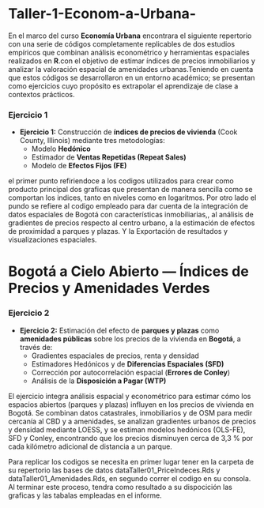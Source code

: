 # Taller-1-Econom-a-Urbana-
En el  marco del curso **Economía Urbana** encontrara el siguiente repertorio con una serie de códigos completamente replicables de dos estudios empíricos que combinan análisis econométrico y herramientas espaciales realizados en **R**.con el objetivo de estimar índices de precios inmobiliarios y analizar la valoración espacial de amenidades urbanas.Teniendo en cuenta que estos códigos se desarrollaron en un entorno académico; se presentan como ejercicios cuyo propósito es extrapolar el aprendizaje de clase a contextos prácticos. 

### Ejercicio 1

- **Ejercicio 1:** Construcción de **índices de precios de vivienda** (Cook County, Illinois) mediante tres metodologías:
  - Modelo **Hedónico**
  - Estimador de **Ventas Repetidas (Repeat Sales)**
  - Modelo de **Efectos Fijos (FE)**
 
  
el primer punto refiriendoce a los codigos utilizados para crear como producto principal dos graficas que presentan de manera sencilla como se comportan los indices, tanto en niveles como en logaritmos. Por otro lado el pundo se refiere al codigo empleado para dar cuenta de la integración de datos espaciales de Bogotá con características inmobiliarias,, al análisis de gradientes de precios respecto al centro urbano, a la estimación de efectos de proximidad a parques y plazas. Y la Exportación de resultados y visualizaciones espaciales. 





# Bogotá a Cielo Abierto — Índices de Precios y Amenidades Verdes


### Ejercicio 2

- **Ejercicio 2:** Estimación del efecto de **parques y plazas** como **amenidades públicas** sobre los precios de la vivienda en **Bogotá**, a través de:
  - Gradientes espaciales de precios, renta y densidad
  - Estimadores Hedónicos y de **Diferencias Espaciales (SFD)**
  - Corrección por autocorrelación espacial (**Errores de Conley**)
  - Análisis de la **Disposición a Pagar (WTP)**

El ejercicio integra análisis espacial y econométrico para estimar cómo los espacios abiertos (parques y plazas) influyen en los precios de vivienda en Bogotá. Se combinan datos catastrales, inmobiliarios y de OSM para medir cercanía al CBD y a amenidades, se analizan gradientes urbanos de precios y densidad mediante LOESS, y se estiman modelos hedónicos (OLS-FE), SFD y Conley, encontrando que los precios disminuyen cerca de 3,3 % por cada kilómetro adicional de distancia a un parque.

Para replicar los codigos se necesita en primer lugar tener en la carpeta de su repertorio las bases de datos 
dataTaller01_PriceIndeces.Rds y dataTaller01_Amenidades.Rds, en segundo correr el codigo en su consola. Al terminar este proceso, tendra como resultado a su dispocición las graficas y las tabalas empleadas en el informe. 

